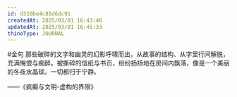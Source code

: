 ```yaml
---
id: d310be4c85d6dc91
createdAt: 2025/03/01 16:43:46
updatedAt: 2025/03/01 16:45:33
thinoType: JOURNAL
---
```

#金句 那些破碎的文字和幽灵的幻影呼啸而出，从故事的结构、从字里行间解脱，充满悔恨与痴醉。被撕碎的信纸与书页，纷纷扬扬地在房间内飘落，像是一个美丽的冬夜水晶球。一切都归于宁静。

——《疯癫与文明-虚构的界限》